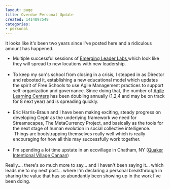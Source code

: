 ```yaml
---
layout: page
title: Overdue Personal Update
created: 1414897549
categories:
- personal
---
```

<p>It looks like it&#39;s been two years since I&#39;ve posted here and a ridiculous amount has happened.</p><ul><li>Multiple successful sessions of <a href="http://EmergingLeaderLabs.org">Emerging Leader Labs </a>which look like they will spread to new locations with new leadership.<br />&nbsp;</li><li>To keep my son&#39;s school from closing in a crisis, I stepped in as Director and rebooted it, establishing a new educational model which updates the spirit of Free Schools to use Agile Management practices to support self-organization and governance. Since doing that, the number of <a href="http://AgileLearningCenters.org">Agile Learning Centers</a> has been doubling annually (1,2,4 and may be on track for 8 next year) and is spreading quickly.<br />&nbsp;</li><li>Eric Harris-Braun and I have been making exciting, steady progress on developing Ceptr as the underlying framework we need for Streamscapes, The MetaCurrency Project, and basically as the tools for the next stage of human evolution in social collective intelligence. &nbsp;Things are bootstrapping themselves really well which is really encouraging for how all this may successfully work together.<br />&nbsp;</li><li>I&#39;m spending a lot time upstate in an ecovillage in Chatham, NY (<a href="http://qivc.org">Quaker Intentional Village Canaan</a>)</li></ul><p>Really.... there&#39;s so much more to say... and I haven&#39;t been saying it... which leads me to my next post... where I&#39;m declaring a personal breakthrough in sharing the value that has so abundantly been showing up in the work I&#39;ve been doing.</p>
